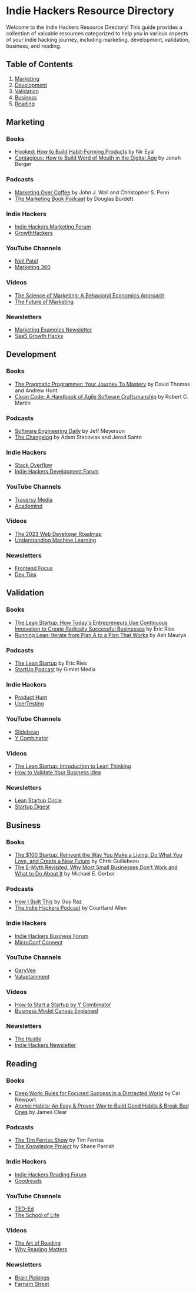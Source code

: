 # Indie Hackers Resource Directory

Welcome to the Indie Hackers Resource Directory! This guide provides a collection of valuable resources categorized to help you in various aspects of your indie hacking journey, including marketing, development, validation, business, and reading. 

## Table of Contents
1. [Marketing](#marketing)
2. [Development](#development)
3. [Validation](#validation)
4. [Business](#business)
5. [Reading](#reading)

## Marketing

### Books
- [Hooked: How to Build Habit-Forming Products](https://www.amazon.com/Hooked-How-Build-Habit-Forming-Products/dp/1591847788) by Nir Eyal
- [Contagious: How to Build Word of Mouth in the Digital Age](https://www.amazon.com/Contagious-How-Build-Word-Mouth/dp/1451686579) by Jonah Berger

### Podcasts
- [Marketing Over Coffee](https://www.marketingovercoffee.com/) by John J. Wall and Christopher S. Penn
- [The Marketing Book Podcast](https://www.marketingbookpodcast.com/) by Douglas Burdett

### Indie Hackers
- [Indie Hackers Marketing Forum](https://www.indiehackers.com/c/marketing)
- [GrowthHackers](https://growthhackers.com/)

### YouTube Channels
- [Neil Patel](https://www.youtube.com/user/neilvkpatel)
- [Marketing 360](https://www.youtube.com/channel/UClHJtRpGBcItzNYxKKf9alQ)

### Videos
- [The Science of Marketing: A Behavioral Economics Approach](https://www.youtube.com/watch?v=FX2e6Khpr00)
- [The Future of Marketing](https://www.youtube.com/watch?v=2_FZelKW0UY)

### Newsletters
- [Marketing Examples Newsletter](https://marketingexamples.com/newsletter)
- [SaaS Growth Hacks](https://www.getrevue.co/profile/saasgrowthhacks)

## Development

### Books
- [The Pragmatic Programmer: Your Journey To Mastery](https://www.amazon.com/Pragmatic-Programmer-journey-mastery-Anniversary/dp/0135957052) by David Thomas and Andrew Hunt
- [Clean Code: A Handbook of Agile Software Craftsmanship](https://www.amazon.com/Clean-Code-Handbook-Software-Craftsmanship/dp/0132350882) by Robert C. Martin

### Podcasts
- [Software Engineering Daily](https://softwareengineeringdaily.com/) by Jeff Meyerson
- [The Changelog](https://changelog.com/podcast) by Adam Stacoviak and Jerod Santo

### Indie Hackers
- [Stack Overflow](https://stackoverflow.com/)
- [Indie Hackers Development Forum](https://www.indiehackers.com/c/development)

### YouTube Channels
- [Traversy Media](https://www.youtube.com/user/TechGuyWeb)
- [Academind](https://www.youtube.com/c/Academind)

### Videos
- [The 2023 Web Developer Roadmap](https://www.youtube.com/watch?v=0pThnRneDjw)
- [Understanding Machine Learning](https://www.youtube.com/watch?v=GwIo3gDZCVQ)

### Newsletters
- [Frontend Focus](https://frontendfoc.us/)
- [Dev Tips](https://tinyletter.com/devtips)

## Validation

### Books
- [The Lean Startup: How Today's Entrepreneurs Use Continuous Innovation to Create Radically Successful Businesses](https://www.amazon.com/Lean-Startup-Entrepreneurs-Continuous-Innovation/dp/0307887898) by Eric Ries
- [Running Lean: Iterate from Plan A to a Plan That Works](https://www.amazon.com/Running-Lean-Iterate-Plan-Works/dp/1449305172) by Ash Maurya

### Podcasts
- [The Lean Startup](https://theleanstartup.com/podcast) by Eric Ries
- [StartUp Podcast](https://www.gimletmedia.com/startup) by Gimlet Media

### Indie Hackers
- [Product Hunt](https://www.producthunt.com/)
- [UserTesting](https://www.usertesting.com/)

### YouTube Channels
- [Slidebean](https://www.youtube.com/c/Slidebean)
- [Y Combinator](https://www.youtube.com/user/ycombinator)

### Videos
- [The Lean Startup: Introduction to Lean Thinking](https://www.youtube.com/watch?v=fEvKo90qBns)
- [How to Validate Your Business Idea](https://www.youtube.com/watch?v=NCDALZ4gvBo)

### Newsletters
- [Lean Startup Circle](https://leanstartup.co/subscribe/)
- [Startup Digest](https://www.startupdigest.com/)

## Business

### Books
- [The $100 Startup: Reinvent the Way You Make a Living, Do What You Love, and Create a New Future](https://www.amazon.com/100-Startup-Reinvent-Living-Create/dp/0307951529) by Chris Guillebeau
- [The E-Myth Revisited: Why Most Small Businesses Don't Work and What to Do About It](https://www.amazon.com/E-Myth-Revisited-Small-Businesses-About/dp/0887307280) by Michael E. Gerber

### Podcasts
- [How I Built This](https://www.npr.org/sections/money/2016/09/12/493516425/how-i-built-this) by Guy Raz
- [The Indie Hackers Podcast](https://www.indiehackers.com/podcast) by Courtland Allen

### Indie Hackers
- [Indie Hackers Business Forum](https://www.indiehackers.com/c/business)
- [MicroConf Connect](https://microconfconnect.com/)

### YouTube Channels
- [GaryVee](https://www.youtube.com/user/GaryVaynerchuk)
- [Valuetainment](https://www.youtube.com/user/patrickbetdavid)

### Videos
- [How to Start a Startup by Y Combinator](https://www.youtube.com/watch?v=CBYhVcO4WgI)
- [Business Model Canvas Explained](https://www.youtube.com/watch?v=IP0cUBWTgpY)

### Newsletters
- [The Hustle](https://thehustle.co/)
- [Indie Hackers Newsletter](https://www.indiehackers.com/newsletter)

## Reading

### Books
- [Deep Work: Rules for Focused Success in a Distracted World](https://www.amazon.com/Deep-Work-Focused-Success-Distracted/dp/1455586692) by Cal Newport
- [Atomic Habits: An Easy & Proven Way to Build Good Habits & Break Bad Ones](https://www.amazon.com/Atomic-Habits-Proven-Build-Break/dp/0735211299) by James Clear

### Podcasts
- [The Tim Ferriss Show](https://tim.blog/podcast/) by Tim Ferriss
- [The Knowledge Project](https://fs.blog/knowledge-project/) by Shane Parrish

### Indie Hackers
- [Indie Hackers Reading Forum](https://www.indiehackers.com/c/reading)
- [Goodreads](https://www.goodreads.com/)

### YouTube Channels
- [TED-Ed](https://www.youtube.com/user/TEDEducation)
- [The School of Life](https://www.youtube.com/user/schooloflifechannel)

### Videos
- [The Art of Reading](https://www.youtube.com/watch?v=iwPj0qgvfIs)
- [Why Reading Matters](https://www.youtube.com/watch?v=0FuH2zdUVog)

### Newsletters
- [Brain Pickings](https://www.brainpickings.org/newsletter/)
- [Farnam Street](https://fs.blog/newsletter/)
